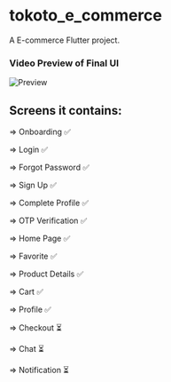# tokoto_e_commerce

A E-commerce Flutter project.

### Video Preview of Final UI

![Preview](/intro.gif)

## Screens it contains:

=> Onboarding ✅

=> Login ✅

=> Forgot Password ✅

=> Sign Up ✅

=> Complete Profile ✅

=> OTP Verification ✅

=> Home Page ✅

=> Favorite ✅

=> Product Details ✅

=> Cart ✅

=> Profile ✅

=> Checkout ⏳

=> Chat ⏳

=> Notification ⏳
